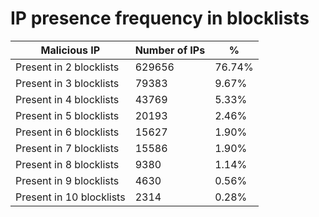 # IP presence frequency in blocklists
| Malicious IP | Number of IPs | % |
|----|----|----|
| Present in 2 blocklists | 629656 | 76.74% |
| Present in 3 blocklists | 79383 | 9.67% |
| Present in 4 blocklists | 43769 | 5.33% |
| Present in 5 blocklists | 20193 | 2.46% |
| Present in 6 blocklists | 15627 | 1.90% |
| Present in 7 blocklists | 15586 | 1.90% |
| Present in 8 blocklists | 9380 | 1.14% |
| Present in 9 blocklists | 4630 | 0.56% |
| Present in 10 blocklists | 2314 | 0.28% |
